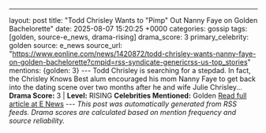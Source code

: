 ---
layout: post
title: "Todd Chrisley Wants to \"Pimp\" Out Nanny Faye on Golden Bachelorette"
date: 2025-08-07 15:20:25 +0000
categories: gossip
tags: [golden, source-e_news, drama-rising]
drama_score: 3
primary_celebrity: golden
source: e_news
source_url: "https://www.eonline.com/news/1420872/todd-chrisley-wants-nanny-faye-on-golden-bachelorette?cmpid=rss-syndicate-genericrss-us-top_stories"
mentions: {golden: 3} --- Todd Chrisley is searching for a stepdad. In fact, the Chrisley Knows Best alum encouraged his mom Nanny Faye to get back into the dating scene over two months after he and wife Julie Chrisley... **Drama Score:** 3 | **Level:** RISING **Celebrities Mentioned:** Golden [Read full article at E News](https://www.eonline.com/news/1420872/todd-chrisley-wants-nanny-faye-on-golden-bachelorette?cmpid=rss-syndicate-genericrss-us-top_stories) --- *This post was automatically generated from RSS feeds. Drama scores are calculated based on mention frequency and source reliability.*